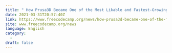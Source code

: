 ```yaml
---
title: " How Prusa3D Became One of the Most Likable and Fastest-Growing Startups in the World "
date: 2021-03-31T20:57:40Z
link: https://www.freecodecamp.org/news/how-prusa3d-became-one-of-the-fastest-growing-startups-in-the-world/?utm_medium=RSS&utm_source=news.12bit.vn
site: www.freecodecamp.org/news
language: English
category:
  -   
draft: false
---
```

